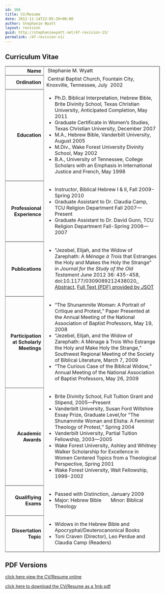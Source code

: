 ```yaml
---
id: 166
title: CV/Resume
date: 2012-11-14T22:05:29+00:00
author: Stephanie Wyatt
layout: revision
guid: http://stephaniewyatt.net/47-revision-13/
permalink: /47-revision-v1/
---
```

<h2>Curriculum Vitae</h2>
<table width="797" border="1" frame="rhs" rules="cols" cellspacing="3" cellpadding="2">
<tbody>
<tr>
<th scope="row" width="151">
<div align="right">Name</div></th>
<td width="649">
<div id="cv"> Stephanie M. Wyatt</div></td>
</tr>
<tr>
<th scope="row">
<div align="right">Ordination</div></th>
<td>
<div id="cv"> Central Baptist Church, Fountain City, Knoxville, Tennessee, July  2002</div></td>
</tr>
<tr>
<th scope="row">
<div align="right">Education</div></th>
<td>
<ul id="cv">
	<li>Ph.D. Biblical Interpretation, Hebrew Bible, Brite Divinity School, Texas Christian University,
Anticipated Completion, May 2011</li>
	<li>Graduate Certificate in Women’s Studies, Texas Christian University,
December 2007</li>
	<li>M.A., Hebrew Bible, Vanderbilt University, August 2005</li>
	<li>M.Div., Wake Forest University Divinity School, May 2002</li>
	<li>B.A., University of Tennessee, College Scholars with an Emphasis in International Justice and French, May 1998</li>
</ul>
</td>
</tr>
<tr>
<th scope="row">
<div align="right">Professional Experience</div></th>
<td>
<ul id="cv">
	<li>Instructor, Biblical Hebrew I &amp; II, Fall 2009-Spring 2010</li>
	<li>Graduate Assistant to Dr. Claudia Camp, TCU Religion Department Fall 2007—Present</li>
	<li>Graduate Assistant to Dr. David Gunn, TCU Religion Department Fall-Spring 2006—2007</li>
</ul>
</td>
</tr>
<tr>
<th scope="row">
<div align="right">Publications</div></th>
<td>
<ul id="cv">
	<li>"Jezebel, Elijah, and the Widow of Zarephath: A <em>Ménage à Trois</em> that Estranges the Holy and Makes the Holy the Strange" in <em>Journal for the Study of the Old Testament</em> June 2012 36: 435-458, doi:10.1177/0309089212438020,<a title="Abstract of Stephanie M. Wyatt: Jezebel, Elijah, and the Widow of Zarephath: A Ménage à Trois that Estranges the Holy and Makes the Holy the Strange" href="http://jot.sagepub.com/content/36/4/435.abstract" target="_blank">  Abstract</a>, <a title="Full Text (PDF) by JSOT of: Stephanie M. Wyatt: Jezebel, Elijah, and the Widow of Zarephath: A Ménage à Trois that Estranges the Holy and Makes the Holy the Strange" href="http://jot.sagepub.com/content/36/4/435.full.pdf+html" target="_blank">Full Text (PDF) provided by JSOT</a></li>
</ul>
</td>
</tr>
<tr>
<th scope="row">
<div align="right">Participation at Scholarly Meetings</div></th>
<td>
<ul id="cv">
	<li>“The Shunammite Woman: A Portrait of Critique and Protest,” Paper Presented at the Annual Meeting of the National Association of Baptist Professors, May 19, 2008</li>
	<li>“Jezebel, Elijah, and the Widow of Zarephath: A Ménage à Trois Who Estrange the Holy and Make Holy the Strange,” Southwest Regional Meeting of the Society of Biblical Literature, March 7, 2009</li>
	<li>“The Curious Case of the Biblical Widow,” Annual Meeting of the National Association of Baptist Professors, May 26, 2009</li>
</ul>
</td>
</tr>
<tr>
<th scope="row">
<div align="right">Academic Awards</div></th>
<td>
<ul id="cv">
	<li>Brite Divinity School, Full Tuition Grant and Stipend, 2005—Present</li>
	<li>Vanderbilt University, Susan Ford Wiltshire Essay Prize, Graduate Level,for
“The Shunammite Woman and Elisha: A Feminist Theology of Protest,” Spring 2004</li>
	<li>Vanderbilt University, Partial Tuition Fellowship, 2003—2005</li>
	<li>Wake Forest University, Ashley and Whitney Walker Scholarship for
Excellence in Women Centered Topics from a Theological Perspective, Spring 2001</li>
	<li>Wake Forest University, Wait Fellowship, 1999-2002</li>
</ul>
</td>
</tr>
<tr>
<th scope="row">
<div align="right">Qualifiying Exams</div></th>
<td>
<ul id="cv">
	<li>Passed with Distinction, January 2009</li>
	<li>Major: Hebrew Bible       Minor: Biblical Theology</li>
</ul>
</td>
</tr>
<tr>
<th scope="row">
<div align="right">Dissertation Topic</div></th>
<td>
<ul id="cv">
	<li>Widows in the Hebrew Bible and Apocryphal/Deuterocanonical Books</li>
	<li>Toni Craven (Director), Leo Perdue and Claudia Camp (Readers)</li>
</ul>
</td>
</tr>
</tbody>
</table>
<h2>PDF Versions</h2>
<a title="Stephanie Wyatt - long form CV" href="https://docs.google.com/file/d/0Bx_wIUDKlHGRZXBGc2xTalNrSGc/edit?pli=1">click here view the CV/Resume online</a>

<a title="Stephanie Wyatt - CV/Resume PDF" href="http://stephaniewyatt.net/wp-content/uploads/Stephanie-Wyatt-CV-web-11-14-2012.pdf" target="_blank">click here to download the CV/Resume as a 1mb pdf</a>